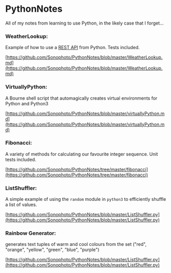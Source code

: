 # PythonNotes
All of my notes from learning to use Python, in the likely case that I forget...

### WeatherLookup:
Example of how to use a [REST API](https://www.ics.uci.edu/~fielding/pubs/dissertation/top.htm) from Python. Tests included.

[https://github.com/Sonophoto/PythonNotes/blob/master/WeatherLookup.md](https://github.com/Sonophoto/PythonNotes/blob/master/WeatherLookup.md)
    
### VirtuallyPython:
A Bourne shell script that automagically creates virtual environments for Python and Python3

[https://github.com/Sonophoto/PythonNotes/blob/master/virtuallyPython.md](https://github.com/Sonophoto/PythonNotes/blob/master/virtuallyPython.md)

### Fibonacci:
A variety of methods for calculating our favourite integer sequence. Unit tests included.

[https://github.com/Sonophoto/PythonNotes/tree/master/fibonacci](https://github.com/Sonophoto/PythonNotes/tree/master/fibonacci)

### ListShuffler:
A simple example of using the `random` module in `python3` to efficiently shuffle a list of values.

[https://github.com/Sonophoto/PythonNotes/blob/master/ListShuffler.py](https://github.com/Sonophoto/PythonNotes/blob/master/ListShuffler.py)

### Rainbow Generator:
generates text tuples of warm and cool colours from the set ("red", "orange", "yellow", "green", "blue", "purple")

[https://github.com/Sonophoto/PythonNotes/blob/master/ListShuffler.py](https://github.com/Sonophoto/PythonNotes/blob/master/ListShuffler.py)
